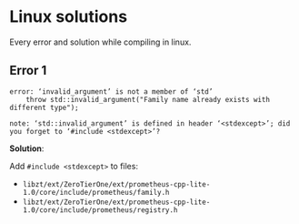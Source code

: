 # Linux solutions
Every error and solution while compiling in linux.  


## Error 1
```
error: ‘invalid_argument’ is not a member of ‘std’
    throw std::invalid_argument("Family name already exists with different type");
```
```
note: ‘std::invalid_argument’ is defined in header ‘<stdexcept>’; did you forget to ‘#include <stdexcept>’?
```

**Solution**:  

Add `#include <stdexcept>` to files:  
- `libzt/ext/ZeroTierOne/ext/prometheus-cpp-lite-1.0/core/include/prometheus/family.h`  
- `libzt/ext/ZeroTierOne/ext/prometheus-cpp-lite-1.0/core/include/prometheus/registry.h`  